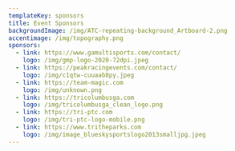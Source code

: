 ```yaml
---
templateKey: sponsors
title: Event Sponsors
backgroundImage: /img/ATC-repeating-background_Artboard-2.png
accentimage: /img/topography.png
sponsors:
  - link: https://www.gamultisports.com/contact/
    logo: /img/gmp-logo-2020-72dpi.jpeg
  - link: https://peakracingevents.com/contact/
    logo: /img/c1qtw-cuuaab8py.jpeg
  - link: https://team-magic.com
    logo: /img/unknown.png
  - link: https://tricolumbusga.com
    logo: /img/tricolumbusga_clean_logo.png
  - link: https://tri-ptc.com
    logo: /img/tri-ptc-logo-mobile.png
  - link: https://www.tritheparks.com
    logo: /img/image_blueskysportslogo2013smalljpg.jpeg
---
```

